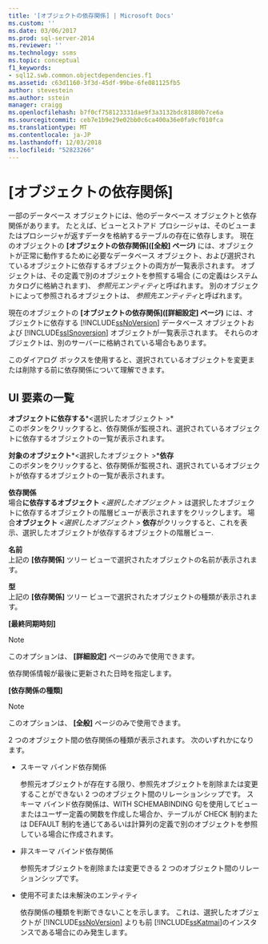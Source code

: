 ```yaml
---
title: '[オブジェクトの依存関係] | Microsoft Docs'
ms.custom: ''
ms.date: 03/06/2017
ms.prod: sql-server-2014
ms.reviewer: ''
ms.technology: ssms
ms.topic: conceptual
f1_keywords:
- sql12.swb.common.objectdependencies.f1
ms.assetid: c63d1160-3f3d-45df-99be-6fe081125fb5
author: stevestein
ms.author: sstein
manager: craigg
ms.openlocfilehash: b7f0cf758123331dae9f3a3132bdc81880b7ce6a
ms.sourcegitcommit: ceb7e1b9e29e02bb0c6ca400a36e0fa9cf010fca
ms.translationtype: MT
ms.contentlocale: ja-JP
ms.lasthandoff: 12/03/2018
ms.locfileid: "52823266"
---
```

# <a name="object-dependencies"></a>[オブジェクトの依存関係]
  一部のデータベース オブジェクトには、他のデータベース オブジェクトと依存関係があります。 たとえば、ビューとストアド プロシージャは、そのビューまたはプロシージャが返すデータを格納するテーブルの存在に依存します。 現在のオブジェクトの **[オブジェクトの依存関係]\([全般] ページ)** には、オブジェクトが正常に動作するために必要なデータベース オブジェクト、および選択されているオブジェクトに依存するオブジェクトの両方が一覧表示されます。 オブジェクトは、その定義で別のオブジェクトを参照する場合 (この定義はシステム カタログに格納されます)、 *参照元エンティティ*と呼ばれます。 別のオブジェクトによって参照されるオブジェクトは、 *参照先エンティティ*と呼ばれます。  
  
 現在のオブジェクトの **[オブジェクトの依存関係]\([詳細設定] ページ)** には、オブジェクトに依存する [!INCLUDE[ssNoVersion](../../includes/ssnoversion-md.md)] データベース オブジェクトおよび [!INCLUDE[ssISnoversion](../../includes/ssisnoversion-md.md)] オブジェクトが一覧表示されます。 それらのオブジェクトは、別のサーバーに格納されている場合もあります。  
  
 このダイアログ ボックスを使用すると、選択されているオブジェクトを変更または削除する前に依存関係について理解できます。  
  
## <a name="uielement-list"></a>UI 要素の一覧  
 **オブジェクトに依存する***\<選択したオブジェクト >*  
 このボタンをクリックすると、依存関係が監視され、選択されているオブジェクトに依存するオブジェクトの一覧が表示されます。  
  
 **対象のオブジェクト***\<選択したオブジェクト >***依存**  
 このボタンをクリックすると、依存関係が監視され、選択されているオブジェクトが依存するオブジェクトの一覧が表示されます。  
  
 **依存関係**  
 場合**に依存するオブジェクト** *\<選択したオブジェクト >* は選択したオブジェクトに依存するオブジェクトの階層ビューが表示されますをクリックします。 場合**オブジェクト** *\<選択したオブジェクト >* **依存**がクリックすると、これを表示、選択したオブジェクトが依存するオブジェクトの階層ビュー.  
  
 **名前**  
 上記の **[依存関係]** ツリー ビューで選択されたオブジェクトの名前が表示されます。  
  
 **型**  
 上記の **[依存関係]** ツリー ビューで選択されたオブジェクトの種類が表示されます。  
  
 **[最終同期時刻]**  
 > [!NOTE]  
>  このオプションは、 **[詳細設定]** ページのみで使用できます。  
  
 依存関係情報が最後に更新された日時を指定します。  
  
 **[依存関係の種類]**  
 > [!NOTE]  
>  このオプションは、 **[全般]** ページのみで使用できます。  
  
 2 つのオブジェクト間の依存関係の種類が表示されます。 次のいずれかになります。  
  
-   スキーマ バインド依存関係  
  
     参照元オブジェクトが存在する限り、参照先オブジェクトを削除または変更することができない 2 つのオブジェクト間のリレーションシップです。 スキーマ バインド依存関係は、WITH SCHEMABINDING 句を使用してビューまたはユーザー定義の関数を作成した場合か、テーブルが CHECK 制約または DEFAULT 制約を通じてあるいは計算列の定義で別のオブジェクトを参照している場合に作成されます。  
  
-   非スキーマ バインド依存関係  
  
     参照先オブジェクトを削除または変更できる 2 つのオブジェクト間のリレーションシップです。  
  
-   使用不可または未解決のエンティティ  
  
     依存関係の種類を判断できないことを示します。 これは、選択したオブジェクトが [!INCLUDE[ssNoVersion](../../includes/ssnoversion-md.md)] よりも前 [!INCLUDE[ssKatmai](../../includes/sskatmai-md.md)]のインスタンスである場合にのみ発生します。  
  
  
